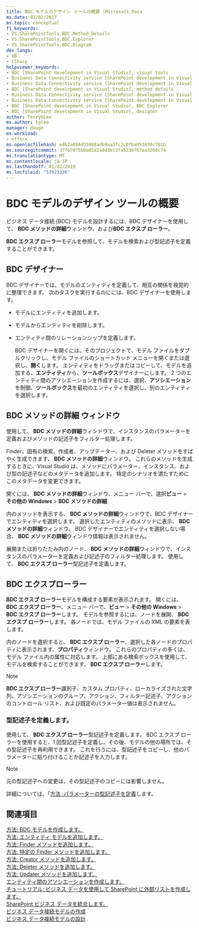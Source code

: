 ```yaml
---
title: BDC モデルのデザイン ツールの概要 |Microsoft Docs
ms.date: 02/02/2017
ms.topic: conceptual
f1_keywords:
- VS.SharePointTools.BDC.Method_Details
- VS.SharePointTools.BDC.Explorer
- VS.SharePointTools.BDC.Diagram
dev_langs:
- VB
- CSharp
helpviewer_keywords:
- BDC [SharePoint development in Visual Studio], visual tools
- Business Data Connectivity service [SharePoint development in Visual Studio], visual tools
- Business Data Connectivity service [SharePoint development in Visual Studio], BDC Explorer
- BDC [SharePoint development in Visual Studio], method details
- Business Data Connectivity service [SharePoint development in Visual Studio], designer
- Business Data Connectivity service [SharePoint development in Visual Studio], method details
- BDC [SharePoint development in Visual Studio], BDC Explorer
- BDC [SharePoint development in Visual Studio], designer
author: TerryGLee
ms.author: tglee
manager: douge
ms.workload:
- office
ms.openlocfilehash: e4b2a094d33088adb9aa3fc2c0fba953030c781b
ms.sourcegitcommit: 37fb7075b0a65d2add3b137a5230767aa3266c74
ms.translationtype: MT
ms.contentlocale: ja-JP
ms.lasthandoff: 01/02/2019
ms.locfileid: "53923336"
---
```

# <a name="bdc-model-design-tools-overview"></a>BDC モデルのデザイン ツールの概要
  ビジネス データ接続 (BDC) モデルを設計するには、BDC デザイナーを使用して、 **BDC メソッドの詳細**ウィンドウ、および**BDC エクスプ ローラー**。  
  
 **BDC エクスプ ローラー**モデルを参照して、モデルを検索および型記述子を定義することができます。  
  
## <a name="bdc-designer"></a>BDC デザイナー
 BDC デザイナーでは、モデルのエンティティを定義して、相互の関係を視覚的に整理できます。 次のタスクを実行するのにには、BDC デザイナーを使用します。  
  
- モデルにエンティティを追加します。  
  
- モデルからエンティティを削除します。  
  
- エンティティ間のリレーションシップを定義します。  
  
  BDC デザイナーを開くには、そのプロジェクトで、モデル ファイルをダブルクリックし、モデル ファイルのショートカット メニューを開くまたは選択し、**開く**します。 エンティティをドラッグまたはコピーして、モデルを追加する、**エンティティ**から、**ツールボックス**デザイナーにします。 2 つのエンティティ間のアソシエーションを作成するには、選択、**アソシエーション**を制御、**ツールボックス**を最初のエンティティを選択し、別のエンティティを選択します。  
  
## <a name="bdc-method-details-window"></a>BDC メソッドの詳細 ウィンドウ
 使用して、 **BDC メソッドの詳細**ウィンドウで、インスタンスのパラメーターを定義およびメソッドの記述子をフィルター処理します。  
  
 Finder、固有の検索、作成者、アップデーター、および Deleter メソッドをすばやく生成できます、 **BDC メソッドの詳細**ウィンドウ。 これらのメソッドを生成するときに、Visual Studio は、メソッドにパラメーター、インスタンス、および型の記述子などのメタデータを追加します。 特定のシナリオを満たすためにこのメタデータを変更できます。  
  
 開くには、 **BDC メソッドの詳細**ウィンドウ、メニュー バーで、選択**ビュー** > **その他の Windows** > **BDC メソッドの詳細**.  
  
 内のメソッドを表示する、 **BDC メソッドの詳細**ウィンドウで、BDC デザイナーでエンティティを選択します。 選択したエンティティのメソッドに表示、 **BDC メソッドの詳細**ウィンドウ。 BDC デザイナーでエンティティを選択しない場合、 **BDC メソッドの詳細**ウィンドウ情報は表示されません。  
  
 展開または折りたたみ内のノード、 **BDC メソッドの詳細**ウィンドウで、インスタンスのパラメーターを定義および記述子のフィルター処理します。 使用して、 **BDC エクスプ ローラー**型記述子を定義します。  
  
## <a name="bdc-explorer"></a>BDC エクスプローラー
 **BDC エクスプ ローラー**モデルを構成する要素が表示されます。 開くには、 **BDC エクスプ ローラー**、メニュー バーで、**ビュー** > **その他の Windows** > **BDC エクスプ ローラー**します。 モデルを参照するには、ノードを展開、 **BDC エクスプ ローラー**します。 各ノードでは、モデル ファイルの XML の要素を表します。  
  
 内のノードを選択すると、 **BDC エクスプ ローラー**、選択した各ノードのプロパティに表示されます、**プロパティ**ウィンドウ。 これらのプロパティの多くは、モデル ファイル内の属性に対応します。 上部にある検索ボックスを使用して、モデルを検索することができます、 **BDC エクスプ ローラー**します。  
  
> [!NOTE]  
>  **BDC エクスプ ローラー**識別子、カスタム プロパティ、ローカライズされた文字列、アソシエーションのグループ、アクション、フィルター記述子、アクションのコントロール リスト、および既定のパラメーター値は表示されません。  
  
### <a name="define-type-descriptors"></a>型記述子を定義します。
 使用して、 **BDC エクスプ ローラー**型記述子を定義します。 BDC エクスプ ローラーを使用すると、1 回型記述子を定義し、その後、モデルの他の場所では、その型記述子を再利用できます。 これを行うには、型記述子をコピーし、他のパラメーターに貼り付けることか記述子を入力します。  
  
> [!NOTE]  
>  元の型記述子への変更は、その型記述子のコピーには影響しません。  
  
 詳細については、「[方法 :パラメーターの型記述子を定義](../sharepoint/how-to-define-the-type-descriptor-of-a-parameter.md)します。  
  
## <a name="see-also"></a>関連項目
 [方法: BDC モデルを作成します。](../sharepoint/how-to-create-a-bdc-model.md)   
 [方法: エンティティ モデルを追加します。](../sharepoint/how-to-add-an-entity-to-a-model.md)   
 [方法: Finder メソッドを追加します。](../sharepoint/how-to-add-a-finder-method.md)   
 [方法: 特定の Finder メソッドを追加します。](../sharepoint/how-to-add-a-specific-finder-method.md)   
 [方法: Creator メソッドを追加します。](../sharepoint/how-to-add-a-creator-method.md)   
 [方法: Deleter メソッドを追加します。](../sharepoint/how-to-add-a-deleter-method.md)   
 [方法: Updater メソッドを追加します。](../sharepoint/how-to-add-an-updater-method.md)   
 [エンティティ間のアソシエーションを作成します。](../sharepoint/creating-an-association-between-entities.md)   
 [チュートリアル: ビジネス データを使用して SharePoint に外部リストを作成します。](../sharepoint/walkthrough-creating-an-external-list-in-sharepoint-by-using-business-data.md)   
 [SharePoint ビジネス データを統合します。](../sharepoint/integrating-business-data-into-sharepoint.md)   
 [ビジネス データ接続モデルの作成](../sharepoint/creating-a-business-data-connectivity-model.md)   
 [ビジネス データ接続モデルの設計](../sharepoint/designing-a-business-data-connectivity-model.md)  
